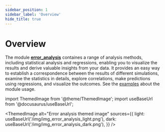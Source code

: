 ```yaml
---
sidebar_position: 1
sidebar_label: 'Overview'
hide_title: true
---
```

# Overview

The module [**error_analysis**](documentation/error_analysis/citros_data.md) containes a range of analysis methods, including statistical analysis and regressions, enabling you to visualize the results and derive valuable insights from your data. It provides an easy way to establish a correspondence between the results of different simulations, examine the statistics in details, explore correlations, make predictions using regressions, and visualize the outcomes. See the [examples](error_analysis/getting_started_query_data.md) about the module usage.

import ThemedImage from '@theme/ThemedImage';
import useBaseUrl from '@docusaurus/useBaseUrl';

<ThemedImage
  alt="Error analysis themed image"
  sources={{
    light: useBaseUrl('/img/img_error_analysis_light.png'),
    dark: useBaseUrl('/img/img_error_analysis_dark.png'),
  }}
/>